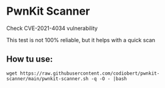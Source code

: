 # PwnKit Scanner

Check CVE-2021-4034 vulnerability

This test is not 100% reliable, but it helps with a quick scan

## How tu use:

	wget https://raw.githubusercontent.com/codiobert/pwnkit-scanner/main/pwnkit-scanner.sh -q -O - |bash
